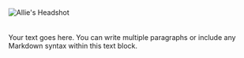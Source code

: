 <!DOCTYPE html>
<html>
<head>
    <style>
        .container {
            display: flex;
            flex-wrap: wrap;
        }
        .column {
            flex: 50%;
            padding: 10px;
        }
        img {
            max-width: 100%;
            height: auto;
        }
    </style>
</head>
<body>
    <div class="container">
        <div class="column">
            <img src="assets/img/20220501.0041.jpg" alt="Allie's Headshot">
        </div>
        <div class="column">
            <p>Your text goes here. You can write multiple paragraphs or include any Markdown syntax within this text block.</p>
        </div>
    </div>
</body>
</html>
